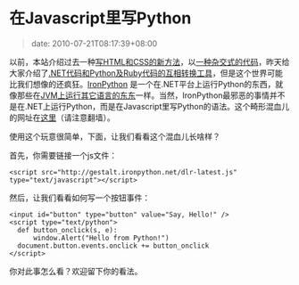 # 在Javascript里写Python
>date: 2010-07-21T08:17:39+08:00


以前，本站介绍过去一种[写HTML和CSS的新方法](/2010/%E5%86%99HTML%E5%92%8CCSS%E7%9A%84%E6%96%B0%E6%96%B9%E6%B3%95.md)，以[一种杂交式的代码](/2010/StackOverflow%E7%9A%84404%E9%94%99%E8%AF%AF%E9%A1%B5.md)，昨天给大家介绍了[.NET代码和Python及Ruby代码的互相转换工具](/2010/.NET%E4%BB%A3%E7%A0%81%E8%BD%AC%E6%8D%A2%E5%99%A8.md)，但是这个世界可能比我们想像的还疯狂。[IronPython](  http://ironpython.net/) 是一个在.NET平台上运行Python的东西，就像那些在[JVM上运行其它语言的东东](/2010/%E4%BA%94%E5%A4%A7%E5%9F%BA%E4%BA%8EJVM%E7%9A%84%E8%84%9A%E6%9C%AC%E8%AF%AD%E8%A8%80.md)一样。当然，IronPython最邪恶的事情并不是在.NET上运行Python，而是在Javascript里写Python的语法。这个畸形混血儿的网址在[这里](http://ironpython.net/browser/)（请注意翻墙）。


使用这个玩意很简单，下面，让我们看看这个混血儿长啥样？


首先，你需要链接一个js文件：



```
<script src="http://gestalt.ironpython.net/dlr-latest.js" type="text/javascript"></script>
```

然后，让我们看看如何写一个按钮事件：



```
<input id="button" type="button" value="Say, Hello!" />
<script type="text/python">
  def button_onclick(s, e):
      window.Alert("Hello from Python!")
  document.button.events.onclick += button_onclick
</script>

```

你对此事怎么看？欢迎留下你的看法。


